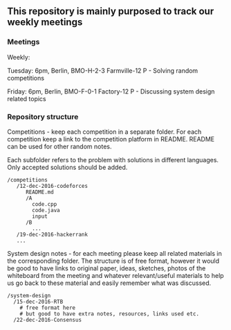 ## This repository is mainly purposed to track our weekly meetings

### Meetings

Weekly:

Tuesday: 6pm, Berlin, BMO-H-2-3 Farmville-12 P - Solving random competitions 

Friday: 6pm, Berlin, BMO-F-0-1 Factory-12 P - Discussing system design related topics

### Repository structure

Competitions - keep each competition in a separate folder. For each competition keep a link to the competition platform in README. 
README can be used for other random notes.

Each subfolder refers to the problem with solutions in different languages. Only accepted solutions should be added. 
```
/competitions
   /12-dec-2016-codeforces
      README.md
      /A
        code.cpp
        code.java
        input
      /B
        ...
   /19-dec-2016-hackerrank
   ...

```

System design notes - for each meeting please keep all related materials in the corresponding
folder. The structure is of free format, however it would be good to have links
to original paper, ideas, sketches, photos of the whiteboard from the meeting and whatever relevant/useful 
materials to help us go back to these material and easily remember what was discussed.
```
/system-design
  /15-dec-2016-RTB
    # free format here
    # but good to have extra notes, resources, links used etc.
  /22-dec-2016-Consensus
```




